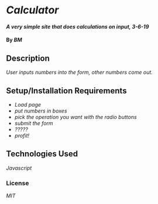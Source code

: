 # _Calculator_

#### _A very simple site that does calculations on input, 3-6-19_

#### By _**BM**_

## Description

_User inputs numbers into the form, other numbers come out._

## Setup/Installation Requirements

* _Load page_
* _put numbers in boxes_
* _pick the operation you want with the radio buttons_
* _submit the form_
* _?????_
* _profit!_





## Technologies Used

_Javascript_

### License

*MIT*
